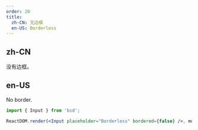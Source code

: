 ```yaml
---
order: 20
title:
  zh-CN: 无边框
  en-US: Borderless
---
```


## zh-CN

没有边框。

## en-US

No border.

```jsx
import { Input } from 'bsd';

ReactDOM.render(<Input placeholder="Borderless" bordered={false} />, mountNode);
```
